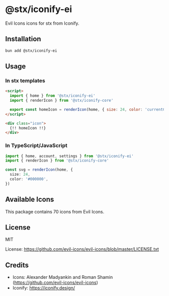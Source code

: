 # @stx/iconify-ei

Evil Icons icons for stx from Iconify.

## Installation

```bash
bun add @stx/iconify-ei
```

## Usage

### In stx templates

```html
<script>
  import { home } from '@stx/iconify-ei'
  import { renderIcon } from '@stx/iconify-core'

  export const homeIcon = renderIcon(home, { size: 24, color: 'currentColor' })
</script>

<div class="icon">
  {!! homeIcon !!}
</div>
```

### In TypeScript/JavaScript

```typescript
import { home, account, settings } from '@stx/iconify-ei'
import { renderIcon } from '@stx/iconify-core'

const svg = renderIcon(home, {
  size: 24,
  color: '#000000',
})
```

## Available Icons

This package contains 70 icons from Evil Icons.

## License

MIT

License: https://github.com/evil-icons/evil-icons/blob/master/LICENSE.txt

## Credits

- Icons: Alexander Madyankin and Roman Shamin (https://github.com/evil-icons/evil-icons)
- Iconify: https://iconify.design/

